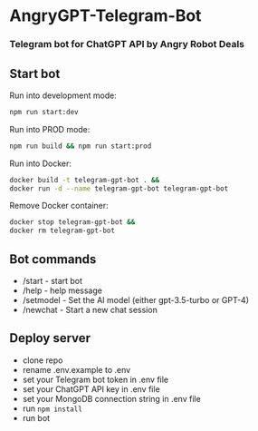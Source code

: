 # AngryGPT-Telegram-Bot
### Telegram bot for ChatGPT API by Angry Robot Deals


## Start bot
Run into development mode:
```bash
npm run start:dev
```

Run into PROD mode:
```bash
npm run build && npm run start:prod
```


Run into Docker:
```bash
docker build -t telegram-gpt-bot . &&
docker run -d --name telegram-gpt-bot telegram-gpt-bot
```

Remove Docker container:
```bash
docker stop telegram-gpt-bot &&
docker rm telegram-gpt-bot
```

## Bot commands
- /start - start bot
- /help - help message
- /setmodel - Set the AI model (either gpt-3.5-turbo or GPT-4)
- /newchat - Start a new chat session


## Deploy server
- clone repo
- rename .env.example to .env
- set your Telegram bot token in .env file
- set your ChatGPT API key in .env file
- set your MongoDB connection string in .env file
- run `npm install`
- run bot
